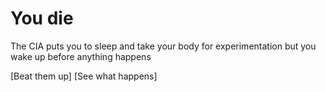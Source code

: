 # You die
The CIA puts you to sleep and take your body for experimentation but you wake up before anything happens

[Beat them up]
[See what happens]
